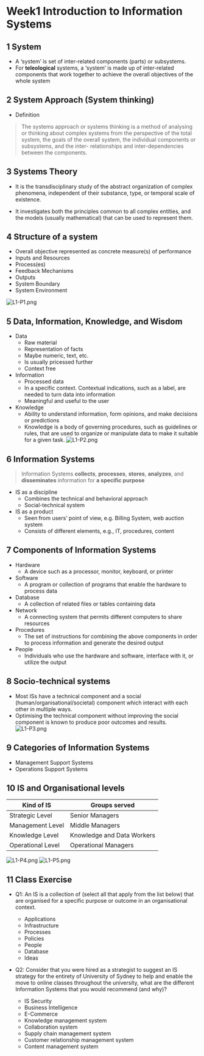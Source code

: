 # Week1 Introduction to Information Systems

## 1 System

* A ‘system’ is set of inter-related components (parts) or subsystems.
* For **teleological** systems, a ‘system’ is made up of inter-related components that work together to achieve the overall objectives of the whole system

## 2 System Approach (System thinking)

* Definition

> The systems approach or systems thinking is a method of analysing or thinking about complex systems from the perspective of the total system, the goals of the overall system, the individual components or subsystems, and the inter- relationships and inter-dependencies between the components.

## 3 Systems Theory

* It is the transdisciplinary study of the abstract organization of complex phenomena, independent of their substance, type, or temporal scale of existence.

* It investigates both the principles common to all complex entities, and the models (usually mathematical) that can be used to represent them.

## 4 Structure of a system

* Overall objective represented as concrete measure(s) of performance
* Inputs and Resources
* Process(es)
* Feedback Mechanisms
* Outputs
* System Boundary
* System Environment

![L1-P1.png](picture/L1-P1.png)

## 5 Data, Information, Knowledge, and Wisdom

* Data
  * Raw material
  * Representation of facts
  * Maybe numeric, text, etc.
  * Is usually pricessed further
  * Context free
* Information
  * Processed data
  * In a specific context. Contextual indications, such as a label, are needed to turn data into information
  * Meaningful and useful to the user
* Knowledge
  * Ability to understand information, form opinions, and make decisions or predictions
  * Knowledge is a body of governing procedures, such as guidelines or rules, that are used to organize or manipulate data to make it suitable for a given task.
![L1-P2.png](picture/L1-P2.png)

## 6 Information Systems

> Information Systems **collects**, **processes**, **stores**, **analyzes**, and **disseminates** information for **a specific purpose**

* IS as a discipline
  * Combines the technical and behavioral approach
  * Social-technical system
* IS as a product
  * Seen from users’ point of view, e.g. Billing System, web auction system
  * Consists of different elements, e.g., IT, procedures, content

## 7 Components of Information Systems

* Hardware
  * A device such as a processor, monitor, keyboard, or printer
* Software
  * A program or collection of programs that enable the hardware to process data
* Database
  * A collection of related files or tables containing data
* Network
  * A connecting system that permits different computers to share resources
* Procedures
  * The set of instructions for combining the above components in order to process information and generate the desired output
* People
  * Individuals who use the hardware and software, interface with it, or utilize the output

## 8 Socio-technical systems

* Most ISs have a technical component and a social (human/organisational/societal) component which interact with each other in multiple ways.
* Optimising the technical component without improving the social component is known to produce poor outcomes and results.
![L1-P3.png](picture/L1-P3.png)

## 9 Categories of Information Systems

* Management Support Systems
* Operations Support Systems

## 10 IS and Organisational levels

| Kind of IS  | Groups served|
| ----------- | ----------- |
| Strategic Level      | Senior Managers            |
| Management Level     | Middle Managers            |
| Knowledge Level      | Knowledge and Data Workers |
| Operational Level    | Operational Managers       |

![L1-P4.png](picture/L1-P4.png)
![L1-P5.png](picture/L1-P5.png)

## 11 Class Exercise

* Q1: An IS is a collection of (select all that apply from the list below) that are organised for a specific purpose or outcome in an organisational context.
  * Applications
  * Infrastructure
  * Processes
  * Policies
  * People
  * Database
  * Ideas

* Q2: Consider that you were hired as a strategist to suggest an IS strategy for the entirety of University of Sydney to help and enable the move to online classes throughout the university, what are the different Information Systems that you would recommend (and why)?
  * IS Security
  * Business Intelligence
  * E-Commerce
  * Knowledge management system
  * Collaboration system
  * Supply chain management system
  * Customer relationship management system
  * Content management system
